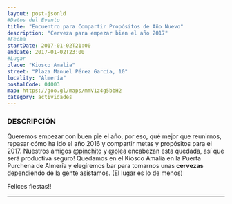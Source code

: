 ```yaml
---
layout: post-jsonld
#Datos del Evento
title: "Encuentro para Compartir Propósitos de Año Nuevo"
description: "Cerveza para empezar bien el año 2017"
#Fecha
startDate: 2017-01-02T21:00
endDate: 2017-01-02T23:00
#Lugar
place: "Kiosco Amalia"
street: "Plaza Manuel Pérez García, 10"
locality: "Almería"
postalCode: 04003
map: https://goo.gl/maps/mmV1z4g5bbH2
category: actividades
---
```


### DESCRIPCIÓN

Queremos empezar con buen pie el año, por eso, qué mejor que reunirnos, repasar cómo ha ido el año 2016 y compartir metas y propósitos para el 2017. 
Nuestros amigos [@pinchito](https://twitter.com/pinchito) y [@olea](https://twitter.com/olea) encabezan esta quedada, así que será productiva seguro!
Quedamos en el Kiosco Amalia en la Puerta Purchena de Almería y elegiremos bar para tomarnos unas **cervezas** dependiendo de la gente asistamos. (El lugar es lo de menos)

Felices fiestas!!

---
